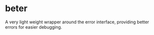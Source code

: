 # beter
A very light weight wrapper around the error interface, providing better errors for easier debugging.
